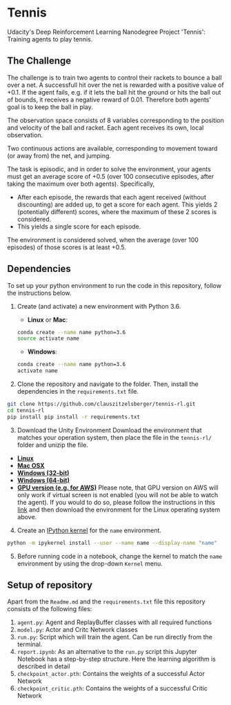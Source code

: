 # Tennis
Udacity's Deep Reinforcement Learning Nanodegree Project 'Tennis': Training agents
to play tennis.

## The Challenge
The challenge is to train two agents to control their rackets to bounce a ball over a net. 
A successfull hit over the net is rewarded with a positive value of +0.1. 
If the agent fails, e.g. if it lets the ball hit the ground or hits the ball out of bounds, it receives a negative reward of 0.01.
Therefore both agents' goal is to keep the ball in play.  

The observation space consists of 8 variables corresponding to the position and velocity of the ball and racket. 
Each agent receives its own, local observation.  

Two continuous actions are available, corresponding to movement toward (or away from) the net, and jumping.

The task is episodic, and in order to solve the environment, your agents must get an average score of +0.5 (over 100 consecutive episodes, after taking the maximum over both agents). 
Specifically,


- After each episode, the rewards that each agent received (without discounting) are added up, to get a score for each agent. This yields 2 (potentially different) scores, where the maximum of these 2 scores is considered.
- This yields a single score for each episode.

The environment is considered solved, when the average (over 100 episodes) of those scores is at least +0.5.

## Dependencies

To set up your python environment to run the code in this repository, follow the instructions below.

1. Create (and activate) a new environment with Python 3.6.

	- __Linux__ or __Mac__: 
	```bash
	conda create --name name python=3.6
	source activate name
	```
	- __Windows__: 
	```bash
	conda create --name name python=3.6 
	activate name
	```

2. Clone the repository and navigate to the folder.  Then, install the dependencies in the `requirements.txt` file.
```bash
git clone https://github.com/clauszitzelsberger/tennis-rl.git
cd tennis-rl
pip install pip install -r requirements.txt
```

3. Download the Unity Environment
Download the environment that matches your operation system, then place the file in the `tennis-rl/` folder and unizip the file.  

- [__Linux__](https://s3-us-west-1.amazonaws.com/udacity-drlnd/P3/Tennis/Tennis_Linux.zip)
- [__Mac OSX__](https://s3-us-west-1.amazonaws.com/udacity-drlnd/P3/Tennis/Tennis.app.zip)
- [__Windows (32-bit)__](https://s3-us-west-1.amazonaws.com/udacity-drlnd/P3/Tennis/Tennis_Windows_x86.zip)
- [__Windows (64-bit)__](https://s3-us-west-1.amazonaws.com/udacity-drlnd/P3/Tennis/Tennis_Windows_x86_64.zip)  
- [__GPU version (e.g. for AWS)__](https://s3-us-west-1.amazonaws.com/udacity-drlnd/P3/Tennis/Tennis_Linux_NoVis.zip)
Please note, that GPU version on AWS will only work if virtual screen is not enabled (you will not be able to watch the agent). 
If you would to do so, please follow the instructions in this [link](https://github.com/Unity-Technologies/ml-agents/blob/master/docs/Training-on-Amazon-Web-Service.md)
and then download the environment for the Linux operating system above.  
	
4. Create an [IPython kernel](http://ipython.readthedocs.io/en/stable/install/kernel_install.html) for the `name` environment.  
```bash
python -m ipykernel install --user --name name --display-name "name"
````

5. Before running code in a notebook, change the kernel to match the `name` environment by using the drop-down `Kernel` menu. 
  
## Setup of repository
Apart from the `Readme.md` and the `requirements.txt` file this repository consists of the following files:

1. `agent.py`: Agent and ReplayBuffer classes with all required functions
2. `model.py`: Actor and Critc Network classes
3. `run.py`: Script which will train the agent. Can be run directly from the terminal.
4. `report.ipynb`: As an alternative to the `run.py` script this Jupyter Notebook has a step-by-step structure. Here the learning algorithm is described in detail
5. `checkpoint_actor.pth`: Contains the weights of a successful Actor Network
6. `checkpoint_critic.pth`: Contains the weights of a successful Critic Network